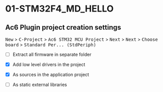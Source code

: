 # 01-STM32F4_MD_HELLO

## Ac6 Plugin project creation settings
<kbd>New</kbd> > <kbd>C-Project</kbd> > <kbd>Ac6 STM32 MCU Project</kbd> > <kbd>Next</kbd> > <kbd>Next</kbd> > <kbd>Choose board</kbd> > <kbd>Standard Per... (StdPeriph)</kbd>  

- [ ] Extract all firmware in separate folder
- [X] Add low level drivers in the project
- [X] As sources in the application project
- [ ] As static external libraries


